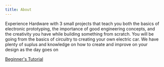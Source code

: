 ```yaml
---
title: About
---
```

Experience Hardware with 3 small projects that teach you both the basics of electronic prototyping, the importance of good engineering concepts, and the creativity you have while building something from scratch. You will be going from the basics of circuitry to creating your own electric car. We have plenty of suplus and knowledge on how to create and improve on your design as the day goes on

[Beginner's Tutorial](https://learn.sparkfun.com/tutorials/where-do-i-start/all)

